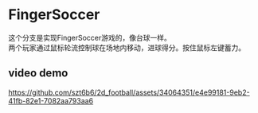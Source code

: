 # FingerSoccer

这个分支是实现FingerSoccer游戏的，像台球一样。  
两个玩家通过鼠标轮流控制球在场地内移动，进球得分。按住鼠标左键蓄力。

## video demo
https://github.com/szt6b6/2d_football/assets/34064351/e4e99181-9eb2-41fb-82e1-7082aa793aa6

